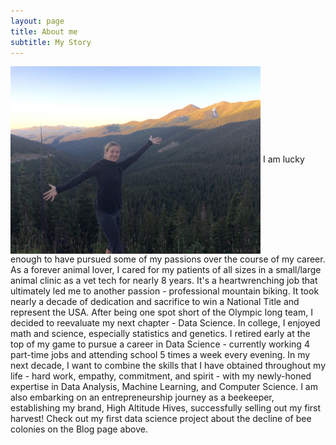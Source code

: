 ```yaml
---
layout: page
title: About me
subtitle: My Story
---
```


<img align="center" src="/img/fullsizeoutput_6f9.jpeg" width="400"> I am lucky enough to have pursued some of my passions over the course of my career. As a forever
animal lover, I cared for my patients of all sizes in a small/large animal clinic as a vet tech for nearly 8 years. It's a heartwrenching job that ultimately led me
to another passion - professional mountain biking. It took nearly a decade of dedication and sacrifice to win a National Title and represent the USA. After being one spot short of the Olympic long team, I decided to reevaluate my next chapter - Data Science. In college, I enjoyed math and science, especially statistics and genetics. I retired early at the top of my game to pursue a career in Data Science - currently working 4 part-time jobs and attending school 5 times a week every evening. In my next decade, I want to combine the skills that I have obtained throughout my life - hard work, empathy, commitment, and spirit - with my newly-honed expertise in Data Analysis, Machine Learning, and Computer Science. I am also embarking on an entrepreneurship journey as a beekeeper, establishing my brand, High Altitude Hives, successfully selling out my first harvest! Check out my first data science project about the decline of bee colonies on the Blog page above. 



